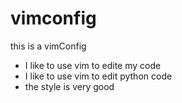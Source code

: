 # vimconfig
this is a vimConfig
- I like to use vim to edite my code
- I like to use vim to edit python code
- the style is very good
